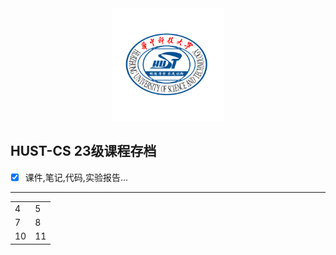 <div align = center>
<img src="./hust.png" width="" height="180"/>
</div>

## **HUST-CS 23级课程存档**

- [x] 课件,笔记,代码,实验报告...
--------------

|      |      |
| ---- | ---- |
|  4   |  5   |
|  7   |  8   |
|  10  |  11  |
